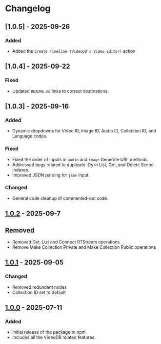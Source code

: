 # Changelog

## [1.0.5] - 2025-09-26

### Added

- Added the `Create Timeline (VideoDB's Video Editor)` action

## [1.0.4] - 2025-09-22

### Fixed

- Updated `README.md` links to correct destinations.

## [1.0.3] - 2025-09-16

### Added

- Dynamic dropdowns for Video ID, Image ID, Audio ID, Collection ID, and Language codes.

### Fixed

- Fixed the order of inputs in `audio` and `image` Generate URL methods.
- Addressed bugs related to duplicate IDs in List, Get, and Delete Scene Indexes.
- Improved JSON parsing for `json` input.

### Changed

- General code cleanup of commented-out code.

## [1.0.2]() - 2025-09-7

## Removed

- Removed Get, List and Connect RTStream operations
- Remove Make Collection Private and Make Collection Public operations

## [1.0.1]() - 2025-09-05

### Changed

- Removed redundant nodes
- Collection ID set to default

## [1.0.0]() - 2025-07-11

### Added

- Initial release of the package to npm.
- Includes all the VideoDB related features.
